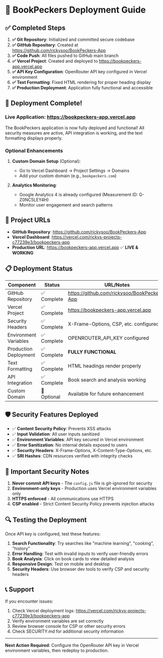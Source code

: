 # 🚀 BookPeckers Deployment Guide

## ✅ Completed Steps

1. **✅ Git Repository**: Initialized and committed secure codebase
2. **✅ GitHub Repository**: Created at https://github.com/rickysoo/BookPeckers-App
3. **✅ Code Push**: All files pushed to GitHub main branch
4. **✅ Vercel Project**: Created and deployed to https://bookpeckers-app.vercel.app
5. **✅ API Key Configuration**: OpenRouter API key configured in Vercel environment
6. **✅ Text Formatting**: Fixed HTML rendering for proper heading display
7. **✅ Production Deployment**: Application fully functional and accessible

## 🎉 Deployment Complete!

### **Live Application**: https://bookpeckers-app.vercel.app

The BookPeckers application is now fully deployed and functional! All security measures are active, API integration is working, and the text formatting displays properly.

### Optional Enhancements

1. **Custom Domain Setup** (Optional):
   - Go to Vercel Dashboard → Project Settings → Domains
   - Add your custom domain (e.g., `bookpeckers.com`)

2. **Analytics Monitoring**:
   - Google Analytics 4 is already configured (Measurement ID: G-Z0NC5LEY4H)
   - Monitor user engagement and search patterns

## 🔗 Project URLs

- **GitHub Repository**: https://github.com/rickysoo/BookPeckers-App
- **Vercel Dashboard**: https://vercel.com/rickys-projects-c77239e3/bookpeckers-app
- **Production URL**: https://bookpeckers-app.vercel.app ✅ **LIVE & WORKING**

## 📋 Deployment Status

| Component | Status | URL/Notes |
|-----------|--------|-----------|
| GitHub Repository | ✅ Complete | https://github.com/rickysoo/BookPeckers-App |
| Vercel Project | ✅ Complete | https://bookpeckers-app.vercel.app |
| Security Headers | ✅ Complete | X-Frame-Options, CSP, etc. configured |
| Environment Variables | ✅ Complete | OPENROUTER_API_KEY configured |
| Production Deployment | ✅ Complete | **FULLY FUNCTIONAL** |
| Text Formatting | ✅ Complete | HTML headings render properly |
| API Integration | ✅ Complete | Book search and analysis working |
| Custom Domain | 🔄 Optional | Available for future enhancement |

## 🛡️ Security Features Deployed

- ✅ **Content Security Policy**: Prevents XSS attacks
- ✅ **Input Validation**: All user inputs sanitized
- ✅ **Environment Variables**: API key secured in Vercel environment
- ✅ **Error Sanitization**: No internal details exposed to users
- ✅ **Security Headers**: X-Frame-Options, X-Content-Type-Options, etc.
- ✅ **SRI Hashes**: CDN resources verified with integrity checks

## 🚨 Important Security Notes

1. **Never commit API keys** - The `config.js` file is git-ignored for security
2. **Environment-only keys** - Production uses Vercel environment variables only
3. **HTTPS enforced** - All communications use HTTPS
4. **CSP enabled** - Strict Content Security Policy prevents injection attacks

## 🔍 Testing the Deployment

Once API key is configured, test these features:

1. **Search Functionality**: Try searches like "machine learning", "cooking", "history"
2. **Error Handling**: Test with invalid inputs to verify user-friendly errors
3. **Book Analysis**: Click on book cards to view detailed analysis
4. **Responsive Design**: Test on mobile and desktop
5. **Security Headers**: Use browser dev tools to verify CSP and security headers

## 📞 Support

If you encounter issues:

1. Check Vercel deployment logs: https://vercel.com/rickys-projects-c77239e3/bookpeckers-app
2. Verify environment variables are set correctly
3. Review browser console for CSP or other security errors
4. Check SECURITY.md for additional security information

---

**Next Action Required**: Configure the OpenRouter API key in Vercel environment variables, then redeploy to production.